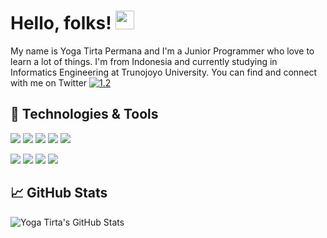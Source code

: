 <!-- More info, tips and tricks for making GitHub Profile README can be found in my article at https://towardsdatascience.com/build-a-stunning-readme-for-your-github-profile-9b80434fe5d7 -->

# Hello, folks! <img src="https://raw.githubusercontent.com/MartinHeinz/MartinHeinz/master/wave.gif" width="30px">

My name is Yoga Tirta Permana and I'm a Junior Programmer who love to learn a lot of things. I'm from Indonesia and currently studying in Informatics Engineering at Trunojoyo University. You can find and connect with me on Twitter [![1.2]][1]

## 🔧 Technologies & Tools

![](https://img.shields.io/badge/Learn-Python-informational?style=flat&logo=python&logoColor=white&color=ffd700)
![](https://img.shields.io/badge/Learn-HTML5-informational?style=flat&logo=html5&logoColor=white&color=ff4d00)
![](https://img.shields.io/badge/Learn-CSS3-informational?style=flat&logo=css3&logoColor=white&color=2b3595)
![](https://img.shields.io/badge/Learn-JavaScript-informational?style=flat&logo=javascript&logoColor=white&color=f6c90e)
![](https://img.shields.io/badge/Learn-PHP-informational?style=flat&logo=php&logoColor=white&color=7045af)

![](https://img.shields.io/badge/Editor-VS_Code-informational?style=flat&logo=visual-studio-code&logoColor=white&color=0077ff)
![](https://img.shields.io/badge/Bootstrap-Expert-informational?style=flat&logo=bootstrap&logoColor=white&color=39065a)
![](https://img.shields.io/badge/jQuery-Intermediate-informational?style=flat&logo=jquery&logoColor=white&color=182952)
![](https://img.shields.io/badge/Codeigniter-Beginner-informational?style=flat&logo=codeigniter&logoColor=white&color=ff6c00)

## &#x1f4c8; GitHub Stats

<img align="center" src="https://github-readme-stats.vercel.app/api?username=Yogatxt552&show_icons=true&line_height=30&count_private=true&title_color=c9cacc&text_color=ffffff&icon_color=0077ff&bg_color=525252" alt="Yoga Tirta's GitHub Stats" />

<!-- links to social media icons -->

<!-- icons with padding -->

[1.1]: http://i.imgur.com/tXSoThF.png "twitter icon with padding"
[2.1]: http://i.imgur.com/0o48UoR.png "github icon with padding"

<!-- icons without padding -->

[1.2]: http://i.imgur.com/wWzX9uB.png "twitter icon without padding"
[2.2]: http://i.imgur.com/9I6NRUm.png "github icon without padding"
[3.2]: https://raw.githubusercontent.com/MartinHeinz/MartinHeinz/master/linkedin-3-16.png "LinkedIn icon without padding"

<!-- links to your social media accounts -->

[1]: https://twitter.com/Martin_Heinz_
[2]: https://github.com/MartinHeinz
[3]: https://www.linkedin.com/in/heinz-martin/

<!-- Resources -->
<!-- Icons: https://simpleicons.org/ -->
<!-- GitHub Stats: https://github.com/anuraghazra/github-readme-stats -->
<!-- Emojis: https://emojipedia.org/emoji/ -->
<!-- HTML Emojis: https://www.fileformat.info/index.htm -->
<!-- Shields: https://shields.io/ -->
<!-- Awesome GitHub Profile README: https://github.com/abhisheknaiidu/awesome-github-profile-readme -->
